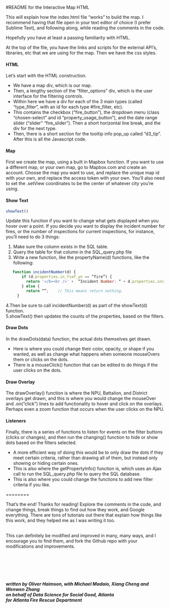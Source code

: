 #README for the Interactive Map HTML

This will explain how the index.html file “works” to build the map. I recommend having that file open in your text editor of choice (I prefer Sublime Text), and following along, while reading the comments in the code. 


Hopefully you have at least a passing familiarity with HTML. 

At the top of the file, you have the links and scripts for the external API’s, libraries, etc that we are using for the map. Then we have the css styles. 

#### HTML
Let’s start with the HTML construction. 
* We have a map div, which is our map. 
* Then, a lengthy section of the “filter_options” div, which is the user interface for the filtering controls. 
* Within here we have a div for each of the 3 main types (called “type_filter”, with an id for each type #fire_filter, etc). 
* This contains the checkbox (“fire_button”), the dropdown menu (class “chosen-select” and id “property_usage_button”), and the date range slider (“slider” “fire_slider”). Then a short horizontal line break, and the div for the next type.
* Then, there is a short section for the tooltip info pop_up called “d3_tip”. After this is all the Javascript code.

#### Map
First we create the map, using a built in Mapbox function. If you want to use a different map, or your own map, go to Mapbox.com and create an account. Choose the map you want to use, and replace the unique map id with your own, and replace the access token with your own. 
You’ll also need to set the .setView coordinates to be the center of whatever city you’re using. 

#### Show Text
```javascript
showText()
```
Update this function if you want to change what gets displayed when you hover over a point. If you decide you want to display the incident number for fires, or the number of inspections for current inspections, for instance, you’ll need to do 3 things:<br>
1. Make sure the column exists in the SQL table.<br>
2. Query the table for that column in the SQL_query.php file<br>
3. Write a new function, like the propertyName(d) functions, like the following:
 ```javascript
    function incidentNumber(d) {
        if (d.properties.in_fsaf_yn == “fire”) {
          return '</b><br />' +  “Incident Number: “ + d.properties.incident_n; 
        } else {
          return “”;    // This means return nothing. 
      }
 ```    
4.Then be sure to call incidentNumber(d) as part of the showText(d) function.<br>
5.showText() then updates the counts of the properties, based on the filters.

#### Draw Dots
In the drawDots(data) function, the actual dots themselves get drawn. 
* Here is where you could change their color, opacity, or shape if you wanted, as well as change what happens when someone mouseOvers them or clicks on the dots. 
* There is a mouseClick() function that can be edited to do things if the user clicks on the dots.

#### Draw Overlay
The drawOverlay() function is where the NPU, Battalion, and District overlays get drawn, and this is where you would change the mouseOver and .on(“click”) lines to add functionality to hover and click on the overlays. <br>
Perhaps even a zoom function that occurs when the user clicks on the NPU.

#### Listeners
Finally, there is a series of functions to listen for events on the filter buttons (clicks or changes), and then run the changing() function to hide or show dots based on the filters selected. 
* A more efficient way of doing this would be to only draw the dots if they meet certain criteria, rather than drawing all of them, but instead only showing or hiding certain ones. 
* This is also where the getPropertyInfo() function is, which uses an Ajax call to run the SQL_query.php file to query the SQL database.
* This is also where you could change the functions to add new filter criteria if you like. 

========

That’s the end! Thanks for reading! Explore the comments in the code, and change things, break things to find out how they work, and Google everything. There are tons of tutorials out there that explain how things like this work, and they helped me as I was writing it too. <br>

<br>This can definitely be modified and improved in many, many ways, and I encourage you to find them, and fork the Github repo with your modifications and improvements.


<br><br><br><br>

##### written by Oliver Haimson, with Michael Madaio, Xiang Cheng and Wenwen Zhang <br>on behalf of Data Science for Social Good, Atlanta<br> for Atlanta Fire Rescue Department
